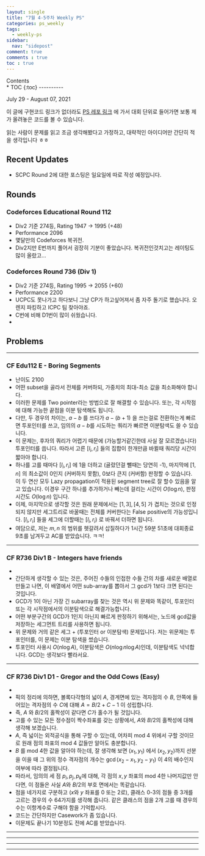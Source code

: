 ```yaml
---
layout: single
title: "7월 4-5주차 Weekly PS"
categories: ps_weekly
tags:
  - weekly-ps
sidebar:
  nav: "sidepost"
comment: true
comments : true
toc : true
---
```

<div id="toc">
Contents
</div>
* TOC
{:toc}
----------


July 29 - August 07, 2021

이 글에 구현코드 링크가 없더라도 [PS 레포 링크](https://github.com/gratus907/Gratus_PS) 에 가서 대회 단위로 들어가면 보통 제가 올려놓은 코드를 볼 수 있습니다. 

읽는 사람이 문제를 읽고 조금 생각해봤다고 가정하고, 대략적인 아이디어만 간단히 적을 생각입니다 ㅎㅎ 

## Recent Updates 
- SCPC Round 2에 대한 포스팅은 일요일에 따로 작성 예정입니다.

## Rounds 
### Codeforces Educational Round 112
- Div2 기준 274등, Rating 1947 -> 1995 (+48)
- Performance 2096
- 몇달만의 Codeforces 복귀전. 
- Div2지만 E번까지 풀어서 굉장히 기분이 좋았습니다. 복귀전인것치고는 레이팅도 많이 올랐고...

### Codeforces Round 736 (Div 1)
- Div2 기준 274등, Rating 1995 -> 2055 (+60)
- Performance 2200
- UCPC도 못나가고 하다보니 그냥 CP가 하고싶어져서 좀 자주 돌기로 했습니다. 오렌지 파킹하고 ICPC 팀 찾아야죠.
- C번에 비해 D1번이 많이 쉬웠습니다.
- 
  
## Problems

------

### CF Edu112 E - Boring Segments
- 난이도 2100
- 어떤 subset을 골라서 전체를 커버하되, 가중치의 최대-최소 값을 최소화해야 합니다.
- 이러한 문제를 Two pointer라는 방법으로 잘 해결할 수 있습니다. 또는, 각 시작점에 대해 가능한 끝점을 이분 탐색해도 됩니다.
- 다만, 두 경우의 차이는, $a-b$ 를 쓰다가 $a-(b+1)$ 을 쓰는걸로 전환하는게 빠르면 투포인터를 쓰고, 임의의 $a-b$를 시도하는 쿼리가 빠르면 이분탐색도 쓸 수 있습니다. 
- 이 문제는, 후자의 쿼리가 어렵기 때문에 (가능할거같긴한데 사실 잘 모르겠습니다) 투포인터를 씁니다. 따라서 고른 $[l_i, r_i]$ 들의 집합이 한개만큼 바뀔때 쿼리당 시간이 짧아야 합니다.  
- 하나를 고를 때마다 $[l_i, r_i]$ 에 1을 더하고 (골랐던걸 뺄때는 당연히 -1), 마지막에 $[1, n]$ 의 최소값이 0인지 (커버하지 못함), 0보다 큰지 (커버함) 판정할 수 있습니다. 이 두 연산 모두 Lazy propagation이 적용된 segment tree로 잘 할수 있음을 알고 있습니다. 이경우 구간 하나를 추가하거나 빼는데 걸리는 시간이 $O(\log n)$, 판정 시간도 $O(\log n)$ 입니다.
- 이제, 마지막으로 생각할 것은 원래 문제에서는 $[1, 3], [4, 5]$ 가 겹치는 것으로 인정되지 않지만 세그트리로 바꿀때는 전체를 커버한다는 False positive의 가능성입니다. $[l_i, r_i]$ 들을 세그에 더할때는 $[l_i, r_i)$ 로 바꿔서 더하면 됩니다. 
- 여담으로, 저는 $m, n$ 의 범위를 헷갈려서 삽질하다가 1시간 59분 51초에 대회종료 9초를 남겨두고 AC를 받았습니다. ㅋㅋ!

------

### CF R736 Div1 B - Integers have friends
- 
- 간단하게 생각할 수 있는 것은, 주어진 수들의 인접한 수들 간의 차를 새로운 배열로 만들고 나면, 이 배열에서 어떤 sub-array를 뽑아서 그 gcd가 1보다 크면 된다는 것입니다.
- GCD가 1이 아닌 가장 긴 subarray를 찾는 것은 역시 위 문제와 똑같이, 투포인터 또는 각 시작점에서의 이분탐색으로 해결가능합니다.
- 어떤 부분구간의 GCD가 1인지 아닌지 빠르게 판정하기 위해서는, 노드에 gcd값을 저장하는 세그먼트 트리를 사용하면 됩니다.
- 위 문제와 거의 같은 세그 + (투포인터 or 이분탐색) 문제입니다. 저는 위문제는 투포인터를, 이 문제는 이분 탐색을 썼습니다.
- 투포인터 사용시 $O(n \log A)$, 이분탐색은 $O(n \log n \log A)$인데, 이분탐색도 넉넉합니다. GCD는 생각보다 빨라서요. 

------

### CF R736 Div1 D1 - Gregor and the Odd Cows (Easy)
- 
- 픽의 정리에 의하면, 볼록다각형의 넓이 $A$, 경계면에 있는 격자점의 수 $B$, 안쪽에 들어있는 격자점의 수 $C$에 대해 $A = B/2 + C - 1$ 이 성립합니다.
- 즉, $A$ 와 $B/2$의 홀짝성이 같다면 $C$가 홀수가 될 것입니다.
- 고를 수 있는 모든 정수점이 짝수좌표를 갖는 상황에서, $A$와 $B/2$의 홀짝성에 대해 생각해 보겠습니다. 
- $A$, 즉 넓이는 외적공식을 통해 구할 수 있는데, 어차피 mod 4 위에서 구할 것이므로 원래 점의 좌표의 mod 4 값들만 알아도 충분합니다.
- $B$ 를 mod 4한 값을 알아야 하는데, 잘 생각해 보면 $(x_1, y_1)$ 에서 $(x_2, y_2)$까지 선분을 이을 때 그 위의 정수 격자점의 개수는 $\gcd(x_2 - x_1, y_2 - y_1)$ 이 4의 배수인지 여부에 따라 결정됩니다.
- 따라서, 임의의 세 점 $p_i, p_j, p_k$에 대해, 각 점의 $x, y$ 좌표의 mod 4한 나머지값만 안다면, 이 점들은 사실 $A$와 $B/2$의 부호 면에서는 똑같습니다.
- 점을 네가지로 구분하고 ($x$와 $y$ 좌표를 0 또는 2로), 클래스 0-3의 점들 중 3개를 고르는 경우의 수 64가지를 생각해 줍니다. 같은 클래스의 점을 2개 고를 때 경우의 수는 이항계수로 구해야 함을 기억합시다.
- 코드는 간단하지만 Casework가 좀 있습니다. 
- 이문제도 끝나기 10분정도 전에 AC를 받았습니다. 

------


  
------



------



------
